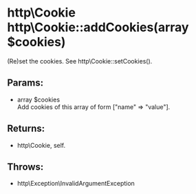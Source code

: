 # http\Cookie http\Cookie::addCookies(array $cookies)

(Re)set the cookies.
See http\Cookie::setCookies().

## Params:

* array $cookies  
  Add cookies of this array of form ["name" => "value"].

## Returns:

* http\Cookie, self.

## Throws:

* http\Exception\InvalidArgumentException
